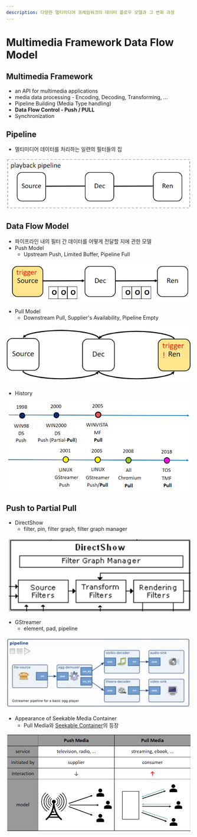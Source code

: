 ```yaml
---
description: 다양한 멀티미디어 프레임워크의 데이터 플로우 모델과 그 변화 과정
---
```


# Multimedia Framework Data Flow Model

## Multimedia Framework

* an API for multimedia applications
* media data processing - Encoding, Decoding, Transforming, ...
* Pipeline Building \(Media Type handling\)
* **Data Flow Control - Push / PULL**
* Synchronization

## Pipeline

* 멀티미디어 데이터를 처리하는 일련의 필터들의 집

![](../.gitbook/assets/image%20%2832%29.png)

## Data Flow Model

* 파이프라인 내의 필터 간 데이터를 어떻게 전달할 지에 관한 모델
* Push Model
  * Upstream Push, Limited Buffer, Pipeline Full

![](../.gitbook/assets/image%20%2829%29.png)

* Pull Model
  * Downstream Pull, Supplier's Availability, Pipeline Empty

![](../.gitbook/assets/image%20%2833%29.png)

* History

![](../.gitbook/assets/image%20%2835%29.png)



## Push to Partial Pull

* DirectShow
  * filter, pin, filter graph, filter graph manager

![](../.gitbook/assets/image%20%2831%29.png)

* GStreamer
  * element, pad, pipeline

![](../.gitbook/assets/image%20%2830%29.png)

* Appearance of Seekable Media Container
  * Pull Media와 [Seekable Container](https://app.gitbook.com/@cheonminjae225/s/post/~/drafts/-MVjsa2aS9FREL5hLCBv/etc/media-container)의 등장

![](../.gitbook/assets/image%20%2837%29.png)



